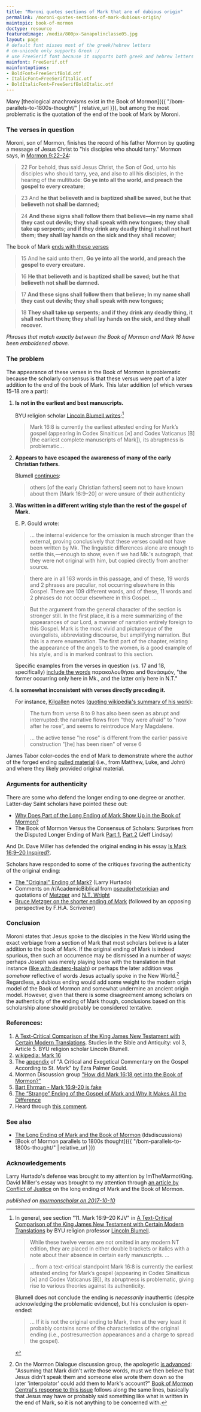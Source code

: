 ```yaml
---
title: "Moroni quotes sections of Mark that are of dubious origin"
permalink: /moroni-quotes-sections-of-mark-dubious-origin/
maintopic: book-of-mormon
doctype: resource
featuredimage: /media/800px-Sanapolinclasse05.jpg
layout: page
# default font misses most of the greek/hebrew letters
# cm-unicode only supports Greek :/
# use FreeSerif font because it supports both greek and hebrew letters
mainfont: FreeSerif.otf
mainfontoptions: 
- BoldFont=FreeSerifBold.otf
- ItalicFont=FreeSerifItalic.otf
- BoldItalicFont=FreeSerifBoldItalic.otf
---
```


Many [theological anachronisms exist in the Book of Mormon]({{ "/bom-parallels-to-1800s-thought/" | relative_url }}), but among the most problematic is the quotation of the end of the book of Mark by Moroni.

### The verses in question

Moroni, son of Mormon, finishes the record of his father Mormon by quoting a message of Jesus Christ to "his disciples who should tarry."  Mormon says, in [Mormon 9:22–24](https://www.lds.org/scriptures/bofm/morm/9.22-24?lang=eng):

> 22 For behold, thus said Jesus Christ, the Son of God, unto his disciples who should tarry, yea, and also to all his disciples, in the hearing of the multitude: **Go ye into all the world, and preach the gospel to every creature**;

> 23 And **he that believeth and is baptized shall be saved, but he that believeth not shall be damned;**

> 24 **And these signs shall follow them that believe—in my name shall they cast out devils; they shall speak with new tongues; they shall take up serpents; and if they drink any deadly thing it shall not hurt them; they shall lay hands on the sick and they shall recover;**

The book of Mark [ends with these verses](https://www.lds.org/scriptures/nt/mark/16.15-18)

> 15 And he said unto them, **Go ye into all the world, and preach the gospel to every creature.**

> 16 **He that believeth and is baptized shall be saved; but he that believeth not shall be damned.**

> 17 **And these signs shall follow them that believe; In my name shall they cast out devils; they shall speak with new tongues;**

> 18 **They shall take up serpents; and if they drink any deadly thing, it shall not hurt them; they shall lay hands on the sick, and they shall recover.**

*Phrases that match _exactly_ between the Book of Mormon and Mark 16 have been emboldened above.*

### The problem

The appearance of these verses in the Book of Mormon is problematic because the scholarly consensus is that these versus were part of a later addition to the end of the book of Mark.  This later addition (of which verses 15–18 are a part):

1. **Is not in the earliest and best manuscripts.**

    BYU religion scholar [Lincoln Blumell writes](https://publications.mi.byu.edu/fullscreen/?pub=1471&index=5):[^blumell]

    > Mark 16:8 is currently the earliest attested ending for Mark’s gospel (appearing in Codex Sinaiticus [א] and Codex Vaticanus [B] [the earliest complete manuscripts of Mark]), its abruptness is problematic...

1. **Appears to have escaped the awareness of many of the early Christian fathers.**

    Blumell [continues](https://publications.mi.byu.edu/fullscreen/?pub=1471&index=5):

    > others [of the early Christian fathers] seem not to have known about them [Mark 16:9–20] or were unsure of their authenticity

1. **Was written in a different writing style than the rest of the gospel of Mark.**

    E. P. Gould wrote:

    > ... the internal evidence for the omission is much stronger than the external, proving conclusively that these verses could not have been written by Mk.  The linguistic differences alone are enough to settle this,—enough to show, even if we had Mk.'s autograph, that they were not original with him, but copied directly from another source.

    > there are in all 163 words in this passage, and of these, 19 words and 2 phrases are peculiar, not occurring elsewhere in this Gospel.  There are 109 different words, and of these, 11 words and 2 phrases do not occur elsewhere in this Gospel. ...

    > But the argument from the general character of the section is stronger still.  In the first place, it is a mere summarizing of the appearances of our Lord, a manner of narration entirely foreign to this Gospel.  Mark is the most vivid and picturesque of the evangelists, abbreviating discourse, but amplifying narration.  But this is a mere enumeration.  The first part of the chapter, relating the appearance of the angels to the women, is a good example of his style, and is in marked contrast to this section.

    Specific examples from the verses in question (vs. 17 and 18, specifically) [include the words](https://books.google.com/books?id=TRZWAAAAMAAJ&q=Mark+16#v=snippet&q=%22The%20former%20occurring%20only%20here%20in%20Mk.%2C%20and%20the%20latter%20only%20here%20in%20N.T.%22&f=false) παρακολουθήσει and θανάσιµόν, "the former occurring only here in Mk., and the latter only here in N.T."

1. **Is somewhat inconsistent with verses directly preceding it.**

    For instance, [Kilgallen](https://books.google.com/books/about/A_Brief_Commentary_on_the_Gospel_of_Mark.html?id=-zFaAAAACAAJ) notes ([quoting wikipedia's summary of his work](https://en.wikipedia.org/wiki/Mark_16#Internal_evidence)):

    >  The turn from verse 8 to 9 has also been seen as abrupt and interrupted: the narrative flows from "they were afraid" to "now after he rose", and seems to reintroduce Mary Magdalene.
    
    > ... the active tense "he rose" is different from the earlier passive construction "[he] has been risen" of verse 6

James Tabor color-codes the end of Mark to demonstrate where the author of the forged ending [pulled material](https://www.biblicalarchaeology.org/daily/biblical-topics/new-testament/the-strange-ending-of-the-gospel-of-mark-and-why-it-makes-all-the-difference/) (i.e., from Matthew, Luke, and John) and where they likely provided original material.

### Arguments for authenticity

There are some who defend the longer ending to one degree or another.  Latter-day Saint scholars have pointed these out:

* [Why Does Part of the Long Ending of Mark Show Up in the Book of Mormon?](https://knowhy.bookofmormoncentral.org/knowhy/why-does-part-of-the-long-ending-of-mark-show-up-in-the-book-of-mormon)
* The Book of Mormon Versus the Consensus of Scholars: Surprises from the Disputed Longer Ending of Mark [Part 1](https://journal.interpreterfoundation.org/the-book-of-mormon-versus-the-consensus-of-scholars-surprises-from-the-disputed-longer-ending-of-mark-part-1/), [Part 2](https://journal.interpreterfoundation.org/the-book-of-mormon-versus-the-consensus-of-scholars-surprises-from-the-disputed-longer-ending-of-mark-part-2/) (Jeff Lindsay)

And Dr. Dave Miller has defended the original ending in his essay [Is Mark 16:9–20 Inspired?](http://apologeticspress.org/apcontent.aspx?category=13&article=704).

Scholars have responded to some of the critiques favoring the authenticity of the original ending:

* [The "Original" Ending of Mark?](https://larryhurtado.wordpress.com/2016/07/02/the-original-ending-of-mark/) (Larry Hurtado)
* Comments on /r/AcademicBiblical from [pseudorhetorician](https://www.reddit.com/r/AcademicBiblical/comments/hpvbvx/whats_your_opinion_on_mark_16920/fxu9e2t/) and quotations of [Metzger](https://www.reddit.com/r/AcademicBiblical/comments/hpvbvx/whats_your_opinion_on_mark_16920/fxwujr8/) and [N.T. Wright](https://www.reddit.com/r/AcademicBiblical/comments/hpvbvx/whats_your_opinion_on_mark_16920/fxubhhv/)
* [Bruce Metzger on the shorter ending of Mark](http://www.pentecostaltheology.com/bruce-metzger-on-the-shorter-ending-of-mark/) (followed by an opposing perspective by F.H.A. Scrivener)

### Conclusion

Moroni states that Jesus spoke to the disciples in the New World using the exact verbiage from a section of Mark that most scholars believe is a later addition to the book of Mark.  If the original ending of Mark is indeed spurious, then such an occurrence may be dismissed in a number of ways: perhaps Joseph was merely playing loose with the translation in that instance ([like with deutero-Isaiah](https://www.reddit.com/r/exmormon/comments/398r83/how_deuteroisaiah_ended_up_in_the_book_of_mormon/)) or perhaps the later addition was _somehow_ reflective of words Jesus actually spoke in the New World.[^mormondialogue]  Regardless, a dubious ending would add some weight to the modern origin model of the Book of Mormon and somewhat undermine an ancient origin model.  However, given that there is some disagreement among scholars on the authenticity of the ending of Mark though, conclusions based on this scholarship alone should probably be considered tentative.

### References:

1. [A Text-Critical Comparison of the King James New Testament with Certain Modern Translations](https://publications.mi.byu.edu/fullscreen/?pub=1471&index=5). Studies in the Bible and Antiquity: vol 3, Article 5. BYU religion scholar Lincoln Blumell.
2. [wikipedia: Mark 16](https://en.wikipedia.org/wiki/Mark_16)
3. The [appendix](https://books.google.com/books?id=TRZWAAAAMAAJ&q=Mark+16#v=onepage&q=%22are%20omitted%20by%20Tisch.%22&f=false) of "A Critical and Exegetical Commentary on the Gospel According to St. Mark" by Ezra Palmer Gould.
4. Mormon Discussion group ["How did Mark 16:18 get into the Book of Mormon?"](http://mormondiscussions.com/phpBB3/viewtopic.php?f=1&t=35581&start=21)
5. [Bart Ehrman - Mark 16:9-20 is fake](https://www.youtube.com/watch?v=c1zmaVUUzMU)
6. [The “Strange” Ending of the Gospel of Mark and Why It Makes All the Difference](https://www.biblicalarchaeology.org/daily/biblical-topics/new-testament/the-strange-ending-of-the-gospel-of-mark-and-why-it-makes-all-the-difference/)
6. Heard through [this comment](https://www.reddit.com/r/exmormon/comments/721659/convince_me/dnfvwjy/).

### See also

* [The Long Ending of Mark and the Book of Mormon](https://www.ldsdiscussions.com/mark) (ldsdiscussions)
* [Book of Mormon parallels to 1800s thought]({{ "/bom-parallels-to-1800s-thought/" | relative_url }})

### Acknowledgements

Larry Hurtado's defense was brought to my attention by ImTheMarmotKing.  David Miller's essay was brought to my attention through [an article by Conflict of Justice](http://web.archive.org/web/20210526214836/http://www.conflictofjustice.com/book-of-mormon-addition-mark-16/)
on the long ending of Mark and the Book of Mormon.


[^blumell]: In general, see section "11. Mark 16:9–20 KJV" in [A Text-Critical Comparison of the King James New Testament with Certain Modern Translations](https://publications.mi.byu.edu/fullscreen/?pub=1471&index=5) by BYU religion professor [Lincoln Blumell](https://religion.byu.edu/lincoln_blumell).

    > While these twelve verses are not omitted in any modern NT edition, they are placed in either double brackets or italics with a note about their absence in certain early manuscripts. ...

    > ... from a text-critical standpoint Mark 16:8 is currently the earliest attested ending for Mark’s gospel (appearing in Codex Sinaiticus [א] and Codex Vaticanus [B]), its abruptness is problematic, giving rise to various theories against its authenticity.

    Blumell does not conclude the ending is _necessarily_ inauthentic (despite acknowledging the problematic evidence), but his conclusion is open-ended:

    > ... If it is not the original ending to Mark, then at the very least it probably contains some of the characteristics of the original ending (i.e., postresurrection appearances and a charge to spread the gospel).

[^mormondialogue]: On the Mormon Dialogue discussion group, the apologetic [is advanced](http://www.mormondialogue.org/topic/59398-new-testament-and-book-of-mormon-parallels-mark-16mormon-9/): "Assuming that Mark didn't write those words, must we then believe that Jesus didn't speak them and someone else wrote them down so the later 'interpolator' could add them to Mark's account?"  [Book of Mormon Central's response to this issue](https://knowhy.bookofmormoncentral.org/knowhy/why-does-part-of-the-long-ending-of-mark-show-up-in-the-book-of-mormon#footnote13_4zcurck) follows along the same lines, basically that Jesus may have or probably said something like what is written in the end of Mark, so it is not anything to be concerned with.

_published on [mormonscholar on 2017-10-10](https://www.reddit.com/r/mormonscholar/comments/75hvyj/moroni_quotes_sections_of_mark_that_are_of/)_
